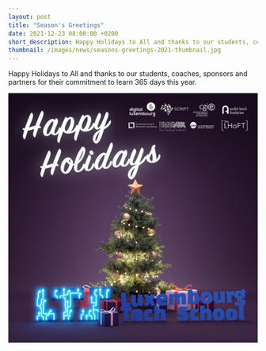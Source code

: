 ```yaml
---
layout: post
title: "Season's Greetings"
date: 2021-12-23 08:00:00 +0200
short_description: Happy Holidays to All and thanks to our students, coaches, sponsors and partners for their commitment to learn 365 days this year.
thumbnail: /images/news/seasons-greetings-2021-thumbnail.jpg
---
```


Happy Holidays to All and thanks to our students, coaches, sponsors and partners for their commitment to learn 365 days this year.

![Season's Greetings](/images/news/seasons-greetings-2021.jpg)

